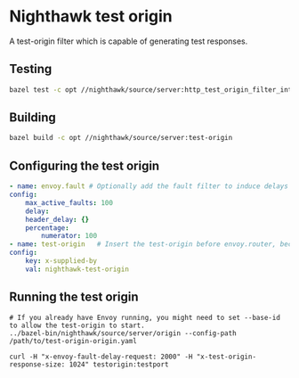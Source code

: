 # Nighthawk test origin

A test-origin filter which is capable of generating test responses.

## Testing

```bash
bazel test -c opt //nighthawk/source/server:http_test_origin_filter_integration_test
```

## Building

```bash
bazel build -c opt //nighthawk/source/server:test-origin
```

## Configuring the test origin

```yaml
- name: envoy.fault # Optionally add the fault filter to induce delays on responses.
config:
    max_active_faults: 100
    delay:
    header_delay: {}
    percentage:
        numerator: 100
- name: test-origin   # Insert the test-origin before envoy.router, because order matters!
config:
    key: x-supplied-by
    val: nighthawk-test-origin
```

## Running the test origin


```
# If you already have Envoy running, you might need to set --base-id to allow the test-origin to start.
../bazel-bin/nighthawk/source/server/origin --config-path /path/to/test-origin-origin.yaml

curl -H "x-envoy-fault-delay-request: 2000" -H "x-test-origin-response-size: 1024" testorigin:testport
```

